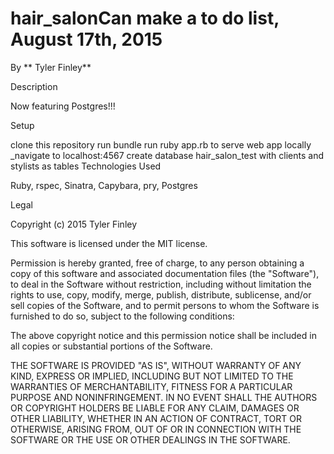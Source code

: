 # hair_salonCan make a to do list, August 17th, 2015

By ** Tyler Finley**

Description

Now featuring Postgres!!!

Setup

clone this repository
run bundle
run ruby app.rb to serve web app locally
_navigate to localhost:4567
create database hair_salon_test with clients and stylists as tables
Technologies Used

Ruby, rspec, Sinatra, Capybara, pry, Postgres

Legal

Copyright (c) 2015 Tyler Finley

This software is licensed under the MIT license.

Permission is hereby granted, free of charge, to any person obtaining a copy of this software and associated documentation files (the "Software"), to deal in the Software without restriction, including without limitation the rights to use, copy, modify, merge, publish, distribute, sublicense, and/or sell copies of the Software, and to permit persons to whom the Software is furnished to do so, subject to the following conditions:

The above copyright notice and this permission notice shall be included in all copies or substantial portions of the Software.

THE SOFTWARE IS PROVIDED "AS IS", WITHOUT WARRANTY OF ANY KIND, EXPRESS OR IMPLIED, INCLUDING BUT NOT LIMITED TO THE WARRANTIES OF MERCHANTABILITY, FITNESS FOR A PARTICULAR PURPOSE AND NONINFRINGEMENT. IN NO EVENT SHALL THE AUTHORS OR COPYRIGHT HOLDERS BE LIABLE FOR ANY CLAIM, DAMAGES OR OTHER LIABILITY, WHETHER IN AN ACTION OF CONTRACT, TORT OR OTHERWISE, ARISING FROM, OUT OF OR IN CONNECTION WITH THE SOFTWARE OR THE USE OR OTHER DEALINGS IN THE SOFTWARE.
